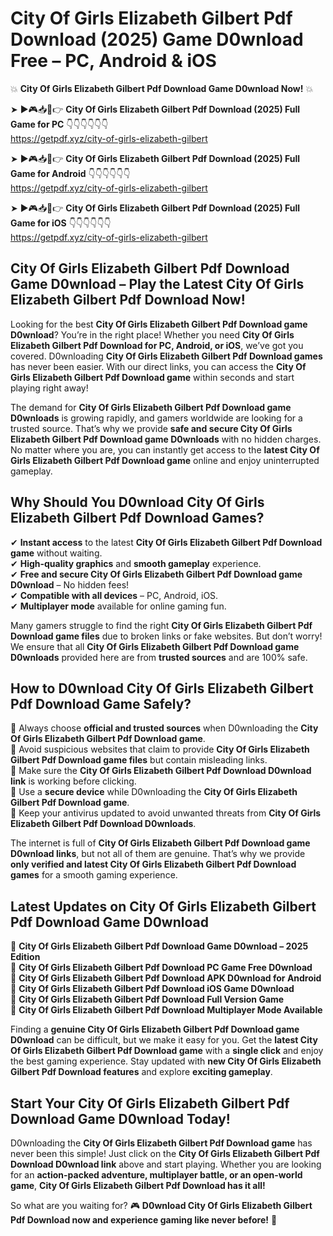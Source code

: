 # City Of Girls Elizabeth Gilbert Pdf Download (2025) Game D0wnload Free – PC, Android & iOS

💥 **City Of Girls Elizabeth Gilbert Pdf Download Game D0wnload Now!** 💥  

➤ ►🎮📥📱👉 **City Of Girls Elizabeth Gilbert Pdf Download (2025) Full Game for PC** 👇👇👇👇👇👇  
https://getpdf.xyz/city-of-girls-elizabeth-gilbert  

➤ ►🎮📥📱👉 **City Of Girls Elizabeth Gilbert Pdf Download (2025) Full Game for Android** 👇👇👇👇👇👇  
https://getpdf.xyz/city-of-girls-elizabeth-gilbert  

➤ ►🎮📥📱👉 **City Of Girls Elizabeth Gilbert Pdf Download (2025) Full Game for iOS** 👇👇👇👇👇👇  
https://getpdf.xyz/city-of-girls-elizabeth-gilbert  

## City Of Girls Elizabeth Gilbert Pdf Download Game D0wnload – Play the Latest City Of Girls Elizabeth Gilbert Pdf Download Now!

Looking for the best **City Of Girls Elizabeth Gilbert Pdf Download game D0wnload**? You’re in the right place! Whether you need **City Of Girls Elizabeth Gilbert Pdf Download for PC, Android, or iOS**, we’ve got you covered. D0wnloading **City Of Girls Elizabeth Gilbert Pdf Download games** has never been easier. With our direct links, you can access the **City Of Girls Elizabeth Gilbert Pdf Download game** within seconds and start playing right away!  

The demand for **City Of Girls Elizabeth Gilbert Pdf Download game D0wnloads** is growing rapidly, and gamers worldwide are looking for a trusted source. That’s why we provide **safe and secure City Of Girls Elizabeth Gilbert Pdf Download game D0wnloads** with no hidden charges. No matter where you are, you can instantly get access to the **latest City Of Girls Elizabeth Gilbert Pdf Download game** online and enjoy uninterrupted gameplay.  

## **Why Should You D0wnload City Of Girls Elizabeth Gilbert Pdf Download Games?**  

✔ **Instant access** to the latest **City Of Girls Elizabeth Gilbert Pdf Download game** without waiting.  
✔ **High-quality graphics** and **smooth gameplay** experience.  
✔ **Free and secure City Of Girls Elizabeth Gilbert Pdf Download game D0wnload** – No hidden fees!  
✔ **Compatible with all devices** – PC, Android, iOS.  
✔ **Multiplayer mode** available for online gaming fun.  

Many gamers struggle to find the right **City Of Girls Elizabeth Gilbert Pdf Download game files** due to broken links or fake websites. But don’t worry! We ensure that all **City Of Girls Elizabeth Gilbert Pdf Download game D0wnloads** provided here are from **trusted sources** and are 100% safe.  

## **How to D0wnload City Of Girls Elizabeth Gilbert Pdf Download Game Safely?**  

📌 Always choose **official and trusted sources** when D0wnloading the **City Of Girls Elizabeth Gilbert Pdf Download game**.  
📌 Avoid suspicious websites that claim to provide **City Of Girls Elizabeth Gilbert Pdf Download game files** but contain misleading links.  
📌 Make sure the **City Of Girls Elizabeth Gilbert Pdf Download D0wnload link** is working before clicking.  
📌 Use a **secure device** while D0wnloading the **City Of Girls Elizabeth Gilbert Pdf Download game**.  
📌 Keep your antivirus updated to avoid unwanted threats from **City Of Girls Elizabeth Gilbert Pdf Download D0wnloads**.  

The internet is full of **City Of Girls Elizabeth Gilbert Pdf Download game D0wnload links**, but not all of them are genuine. That’s why we provide **only verified and latest City Of Girls Elizabeth Gilbert Pdf Download games** for a smooth gaming experience.  

## **Latest Updates on City Of Girls Elizabeth Gilbert Pdf Download Game D0wnload**  

🔹 **City Of Girls Elizabeth Gilbert Pdf Download Game D0wnload – 2025 Edition**  
🔹 **City Of Girls Elizabeth Gilbert Pdf Download PC Game Free D0wnload**  
🔹 **City Of Girls Elizabeth Gilbert Pdf Download APK D0wnload for Android**  
🔹 **City Of Girls Elizabeth Gilbert Pdf Download iOS Game D0wnload**  
🔹 **City Of Girls Elizabeth Gilbert Pdf Download Full Version Game**  
🔹 **City Of Girls Elizabeth Gilbert Pdf Download Multiplayer Mode Available**  

Finding a **genuine City Of Girls Elizabeth Gilbert Pdf Download game D0wnload** can be difficult, but we make it easy for you. Get the **latest City Of Girls Elizabeth Gilbert Pdf Download game** with a **single click** and enjoy the best gaming experience. Stay updated with **new City Of Girls Elizabeth Gilbert Pdf Download features** and explore **exciting gameplay**.  

## **Start Your City Of Girls Elizabeth Gilbert Pdf Download Game D0wnload Today!**  

D0wnloading the **City Of Girls Elizabeth Gilbert Pdf Download game** has never been this simple! Just click on the **City Of Girls Elizabeth Gilbert Pdf Download D0wnload link** above and start playing. Whether you are looking for an **action-packed adventure, multiplayer battle, or an open-world game**, **City Of Girls Elizabeth Gilbert Pdf Download has it all!**  

So what are you waiting for? 🎮 **D0wnload City Of Girls Elizabeth Gilbert Pdf Download now and experience gaming like never before!** 🚀  